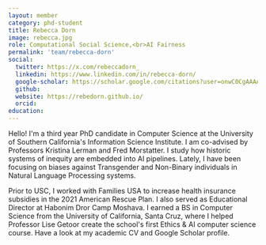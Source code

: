 ```yaml
---
layout: member
category: phd-student
title: Rebecca Dorn
image: rebecca.jpg
role: Computational Social Science,<br>AI Fairness
permalink: 'team/rebecca-dorn'
social:
  twitter: https://x.com/rebeccadorn_
  linkedin: https://www.linkedin.com/in/rebecca-dorn/
  google-scholar: https://scholar.google.com/citations?user=onwC0CgAAAAJ&hl=en
  github: 
  website: https://rebedorn.github.io/
  orcid:
education:
---
```


Hello! I'm a third year PhD candidate in Computer Science at the University of Southern California's Information Science Institute. I am co-advised by Professors Kristina Lerman and Fred Morstatter. I study how historic systems of inequity are embedded into AI pipelines. Lately, I have been focusing on biases against Transgender and Non-Binary individuals in Natural Language Processing systems.

Prior to USC, I worked with Families USA to increase health insurance subsidies in the 2021 American Rescue Plan. I also served as Educational Director at Habonim Dror Camp Moshava. I earned a BS in Computer Science from the University of California, Santa Cruz, where I helped Professor Lise Getoor create the school's first Ethics & AI computer science course. Have a look at my academic CV and Google Scholar profile.
